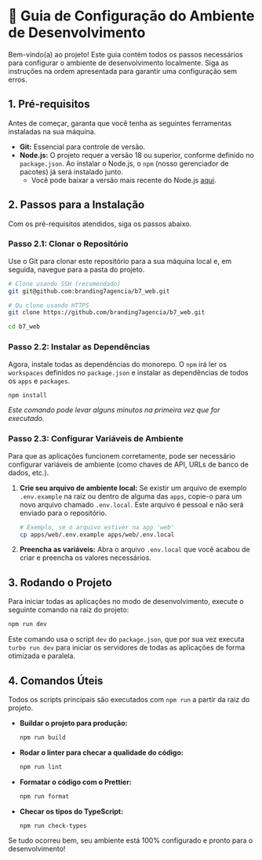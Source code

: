 # 🚀 Guia de Configuração do Ambiente de Desenvolvimento

Bem-vindo(a) ao projeto! Este guia contém todos os passos necessários para configurar o ambiente de desenvolvimento localmente. Siga as instruções na ordem apresentada para garantir uma configuração sem erros.

## 1. Pré-requisitos

Antes de começar, garanta que você tenha as seguintes ferramentas instaladas na sua máquina.

* **Git:** Essencial para controle de versão.
* **Node.js:** O projeto requer a versão 18 ou superior, conforme definido no `package.json`. Ao instalar o Node.js, o `npm` (nosso gerenciador de pacotes) já será instalado junto.
    * Você pode baixar a versão mais recente do Node.js [aqui](https://nodejs.org/en/download).

## 2. Passos para a Instalação

Com os pré-requisitos atendidos, siga os passos abaixo.

### Passo 2.1: Clonar o Repositório

Use o Git para clonar este repositório para a sua máquina local e, em seguida, navegue para a pasta do projeto.

```bash
# Clone usando SSH (recomendado)
git git@github.com:branding7agencia/b7_web.git

# Ou clone usando HTTPS
git clone https://github.com/branding7agencia/b7_web.git

cd b7_web
```

### Passo 2.2: Instalar as Dependências

Agora, instale todas as dependências do monorepo. O `npm` irá ler os `workspaces` definidos no `package.json` e instalar as dependências de todos os `apps` e `packages`.

```bash
npm install
```
*Este comando pode levar alguns minutos na primeira vez que for executado.*

### Passo 2.3: Configurar Variáveis de Ambiente

Para que as aplicações funcionem corretamente, pode ser necessário configurar variáveis de ambiente (como chaves de API, URLs de banco de dados, etc.).

1.  **Crie seu arquivo de ambiente local:** Se existir um arquivo de exemplo `.env.example` na raiz ou dentro de alguma das `apps`, copie-o para um novo arquivo chamado `.env.local`. Este arquivo é pessoal e não será enviado para o repositório.

    ```bash
    # Exemplo, se o arquivo estiver na app 'web'
    cp apps/web/.env.example apps/web/.env.local
    ```

2.  **Preencha as variáveis:** Abra o arquivo `.env.local` que você acabou de criar e preencha os valores necessários.

## 3. Rodando o Projeto

Para iniciar todas as aplicações no modo de desenvolvimento, execute o seguinte comando na raiz do projeto:

```bash
npm run dev
```

Este comando usa o script `dev` do `package.json`, que por sua vez executa `turbo run dev` para iniciar os servidores de todas as aplicações de forma otimizada e paralela.

## 4. Comandos Úteis

Todos os scripts principais são executados com `npm run` a partir da raiz do projeto.

* **Buildar o projeto para produção:**
    ```bash
    npm run build
    ```
* **Rodar o linter para checar a qualidade do código:**
    ```bash
    npm run lint
    ```
* **Formatar o código com o Prettier:**
    ```bash
    npm run format
    ```
* **Checar os tipos do TypeScript:**
    ```bash
    npm run check-types
    ```

Se tudo ocorreu bem, seu ambiente está 100% configurado e pronto para o desenvolvimento!
